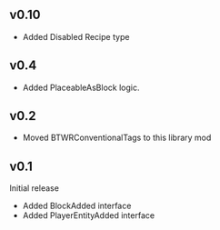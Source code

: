 ## v0.10
- Added Disabled Recipe type

## v0.4
- Added PlaceableAsBlock logic.

## v0.2
- Moved BTWRConventionalTags to this library mod

## v0.1
Initial release
- Added BlockAdded interface
- Added PlayerEntityAdded interface
